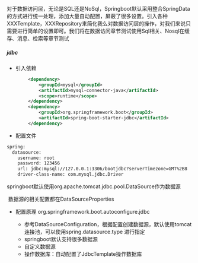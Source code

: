 对于数据访问层，无论是SQL还是NoSql，Springboot默认采用整合SpringData的方式进行统一处理，添加大量自动配置，屏蔽了很多设置。引入各种XXXTemplate，XXXRepository来简化我么对数据访问层的操作，对我们来说只需要进行简单的设置即可。我们将在数据访问章节测试使用Sql相关、Nosql在缓存、消息、检索等章节测试

##### jdbc

+ 引入依赖

```xml
        <dependency>
            <groupId>mysql</groupId>
            <artifactId>mysql-connector-java</artifactId>
            <scope>runtime</scope>
        </dependency>
        <dependency>
            <groupId>org.springframework.boot</groupId>
            <artifactId>spring-boot-starter-jdbc</artifactId>
        </dependency>
```

+ 配置文件

```xml
spring:
  datasource:
    username: root
    password: 123456
    url: jdbc:mysql://127.0.0.1:3306/bootjdbc?serverTimezone=GMT%2B8
    driver-class-name: com.mysql.jdbc.Driver
```

​	springboot默认使用org.apache.tomcat.jdbc.pool.DataSource作为数据源

​	数据源的相关配置都在DataSourceProperties

+ 配置原理  org.springframework.boot.autoconfigure.jdbc

  + 参考DataSourceConfiguration，根据配置创建数据源，默认使用tomcat连接池，可以使用spring.datasource.type 进行指定
  + springboot默认支持很多数据源
  + 自定义数据源
  + 操作数据库：自动配置了JdbcTemplate操作数据库

  ##### 